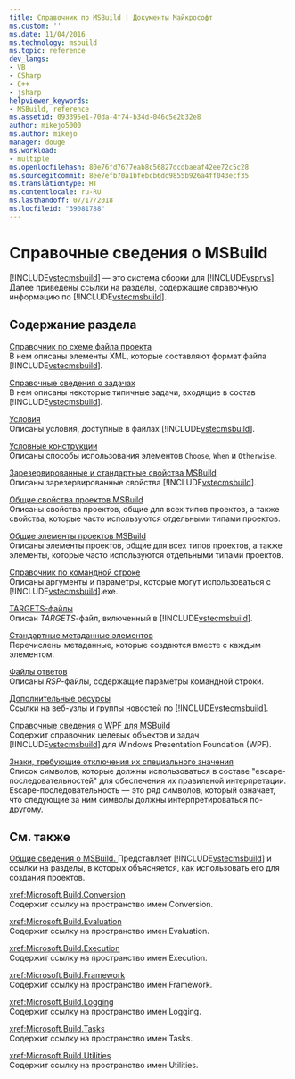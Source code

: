 ```yaml
---
title: Справочник по MSBuild | Документы Майкрософт
ms.custom: ''
ms.date: 11/04/2016
ms.technology: msbuild
ms.topic: reference
dev_langs:
- VB
- CSharp
- C++
- jsharp
helpviewer_keywords:
- MSBuild, reference
ms.assetid: 093395e1-70da-4f74-b34d-046c5e2b32e8
author: mikejo5000
ms.author: mikejo
manager: douge
ms.workload:
- multiple
ms.openlocfilehash: 80e76fd7677eab8c56827dcdbaeaf42ee72c5c28
ms.sourcegitcommit: 8ee7efb70a1bfebcb6dd9855b926a4ff043ecf35
ms.translationtype: HT
ms.contentlocale: ru-RU
ms.lasthandoff: 07/17/2018
ms.locfileid: "39081788"
---
```

# <a name="msbuild-reference"></a>Справочные сведения о MSBuild
[!INCLUDE[vstecmsbuild](../extensibility/internals/includes/vstecmsbuild_md.md)] — это система сборки для [!INCLUDE[vsprvs](../code-quality/includes/vsprvs_md.md)]. Далее приведены ссылки на разделы, содержащие справочную информацию по [!INCLUDE[vstecmsbuild](../extensibility/internals/includes/vstecmsbuild_md.md)].  
  
## <a name="in-this-section"></a>Содержание раздела  
 [Справочник по схеме файла проекта](../msbuild/msbuild-project-file-schema-reference.md)  
 В нем описаны элементы XML, которые составляют формат файла [!INCLUDE[vstecmsbuild](../extensibility/internals/includes/vstecmsbuild_md.md)].  
  
 [Справочные сведения о задачах](../msbuild/msbuild-task-reference.md)  
 В нем описаны некоторые типичные задачи, входящие в состав [!INCLUDE[vstecmsbuild](../extensibility/internals/includes/vstecmsbuild_md.md)].  
  
 [Условия](../msbuild/msbuild-conditions.md)  
 Описаны условия, доступные в файлах [!INCLUDE[vstecmsbuild](../extensibility/internals/includes/vstecmsbuild_md.md)].  
  
 [Условные конструкции](../msbuild/msbuild-conditional-constructs.md)  
 Описаны способы использования элементов `Choose`, `When` и `Otherwise`.  
  
 [Зарезервированные и стандартные свойства MSBuild](../msbuild/msbuild-reserved-and-well-known-properties.md)  
 Описаны зарезервированные свойства [!INCLUDE[vstecmsbuild](../extensibility/internals/includes/vstecmsbuild_md.md)].  
  
 [Общие свойства проектов MSBuild](../msbuild/common-msbuild-project-properties.md)  
 Описаны свойства проектов, общие для всех типов проектов, а также свойства, которые часто используются отдельными типами проектов.  
  
 [Общие элементы проектов MSBuild](../msbuild/common-msbuild-project-items.md)  
 Описаны элементы проектов, общие для всех типов проектов, а также элементы, которые часто используются отдельными типами проектов.  
  
 [Справочник по командной строке](../msbuild/msbuild-command-line-reference.md)  
 Описаны аргументы и параметры, которые могут использоваться с [!INCLUDE[vstecmsbuild](../extensibility/internals/includes/vstecmsbuild_md.md)].exe.  
  
 [TARGETS-файлы](../msbuild/msbuild-dot-targets-files.md)  
 Описан *TARGETS*-файл, включенный в [!INCLUDE[vstecmsbuild](../extensibility/internals/includes/vstecmsbuild_md.md)].  
  
 [Стандартные метаданные элементов](../msbuild/msbuild-well-known-item-metadata.md)  
 Перечислены метаданные, которые создаются вместе с каждым элементом.  
  
 [Файлы ответов](../msbuild/msbuild-response-files.md)  
 Описаны *RSP*-файлы, содержащие параметры командной строки.  
  
 [Дополнительные ресурсы](../msbuild/additional-resources-for-msbuild.md)  
 Ссылки на веб-узлы и группы новостей по [!INCLUDE[vstecmsbuild](../extensibility/internals/includes/vstecmsbuild_md.md)].  
  
 [Справочные сведения о WPF для MSBuild](../msbuild/wpf-msbuild-reference.md)  
 Содержит справочник целевых объектов и задач [!INCLUDE[vstecmsbuild](../extensibility/internals/includes/vstecmsbuild_md.md)] для Windows Presentation Foundation (WPF).  
  
 [Знаки, требующие отключения их специального значения](../msbuild/special-characters-to-escape.md)  
 Список символов, которые должны использоваться в составе "escape-последовательностей" для обеспечения их правильной интерпретации. Escape-последовательность — это ряд символов, который означает, что следующие за ним символы должны интерпретироваться по-другому.  
  
## <a name="see-also"></a>См. также  
 [Общие сведения о MSBuild. ](../msbuild/msbuild.md) Представляет [!INCLUDE[vstecmsbuild](../extensibility/internals/includes/vstecmsbuild_md.md)] и ссылки на разделы, в которых объясняется, как использовать его для создания проектов.  
  
 <xref:Microsoft.Build.Conversion>  
 Содержит ссылку на пространство имен Conversion.  
  
 <xref:Microsoft.Build.Evaluation>  
 Содержит ссылку на пространство имен Evaluation.  
  
 <xref:Microsoft.Build.Execution>  
 Содержит ссылку на пространство имен Execution.  
  
 <xref:Microsoft.Build.Framework>  
 Содержит ссылку на пространство имен Framework.  
  
 <xref:Microsoft.Build.Logging>  
 Содержит ссылку на пространство имен Logging.  
  
 <xref:Microsoft.Build.Tasks>  
 Содержит ссылку на пространство имен Tasks.  
  
 <xref:Microsoft.Build.Utilities>  
 Содержит ссылку на пространство имен Utilities.